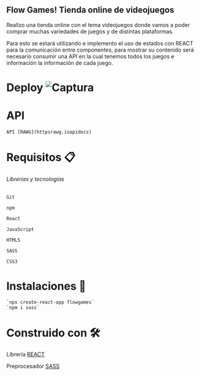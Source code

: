 ## Flow Games! Tienda online de videojuegos 

   Realizo una tienda online con el tema videojuegos donde vamos a poder comprar muchas variedades de juegos y de distintas plataformas. 

   Para esto se estará utilizando e implemento el uso de estados con REACT para la comunicación entre componentes, para mostrar su contenido será necesario consumir una API en la cual tenemos todos los juegos e información la información de cada juego.  

 
# Deploy  ![Captura](https://user-images.githubusercontent.com/54385792/141381070-4e91781b-9075-4d6f-85d9-fdb001cf8170.PNG)


# API  

    API [RAWG](httpsrawg.ioapidocs) 

# Requisitos 📋 

###### Librerías y tecnologías 

    Git 

    npm 

    React 

    JavaScript 

    HTML5 

    SASS 

    CSS3 


# Instalaciones 🔧 

    `npx create-react-app flowgames` 
    `npm i sass`

 
# Construido con 🛠️ 

   Librería [REACT](httpsreactjs.org) 

   Preprocesador [SASS](httpssass-lang.com) 
